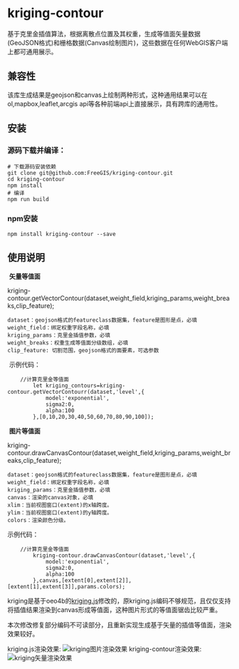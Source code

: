 # kriging-contour
基于克里金插值算法，根据离散点位置及其权重，生成等值面矢量数据(GeoJSON格式)和栅格数据(Canvas绘制图片)，这些数据在任何WebGIS客户端上都可通用展示。

## 兼容性

该库生成结果是geojson和canvas上绘制两种形式，这种通用结果可以在ol,mapbox,leaflet,arcgis api等各种前端api上直接展示，具有跨库的通用性。

## 安装
### 源码下载并编译：
```
# 下载源码安装依赖
git clone git@github.com:FreeGIS/kriging-contour.git
cd kriging-contour
npm install
# 编译
npm run build
```
### npm安装
```
npm install kriging-contour --save
```
## 使用说明
​	**矢量等值面**

kriging-contour.getVectorContour(dataset,weight_field,kriging_params,weight_breaks,clip_feature);

```
dataset：geojson格式的featureclass数据集，feature是图形是点，必填
weight_field：绑定权重字段名称，必填
kriging_params：克里金插值参数，必填
weight_breaks：权重生成等值面分级数组，必填
clip_feature: 切割范围，geojson格式的面要素，可选参数
```
​		示例代码：
```
	//计算克里金等值面
		let kriging_contours=kriging-contour.getVectorContourr(dataset,'level',{
			model:'exponential',
			sigma2:0,
			alpha:100
		},[0,10,20,30,40,50,60,70,80,90,100]);
```
​	**图片等值面**

kriging-contour.drawCanvasContour(dataset,weight_field,kriging_params,weight_breaks,clip_feature);
```
dataset：geojson格式的featureclass数据集，feature是图形是点，必填
weight_field：绑定权重字段名称，必填
kriging_params：克里金插值参数，必填
canvas：渲染的canvas对象，必填
xlim：当前视图窗口(extent)的x轴跨度。
ylim：当前视图窗口(extent)的y轴跨度。
colors：渲染颜色分级。
```
示例代码：
```
	//计算克里金等值面
		kriging-contour.drawCanvasContour(dataset,'level',{
			model:'exponential',
			sigma2:0,
			alpha:100
		},canvas,[extent[0],extent[2]],[extent[1],extent[3]],params.colors);

```



kriging是基于oeo4b的[kriging.js](https://github.com/oeo4b/kriging.js)修改的，原kriging.js编码不够规范，且仅仅支持将插值结果渲染到canvas形成等值面，这种图片形式的等值面锯齿比较严重。

本次修改修复部分编码不可读部分，且重新实现生成基于矢量的插值等值面，渲染效果较好。

kriging.js渲染效果:
![kriging图片渲染效果](https://github.com/FreeGIS/kriging/blob/master/doc/raster.jpg)
kriging-contour渲染效果:
![kriging矢量渲染效果](https://github.com/FreeGIS/kriging/blob/master/doc/vector.jpg)